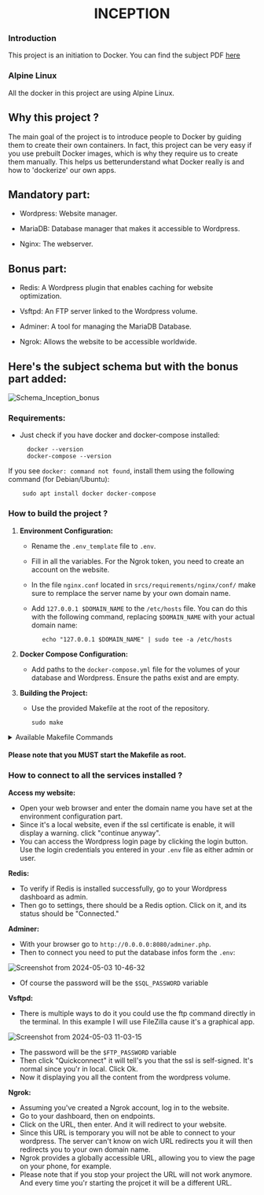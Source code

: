 <h1 align="center">
	INCEPTION
</h1>

### Introduction
This project is an initiation to Docker. You can find the subject PDF [here](https://github.com/Omjihn/Inception/files/15198277/Inception_subject.pdf)

### Alpine Linux

All the docker in this project are using Alpine Linux.

## Why this project ?
The main goal of the project is to introduce people to Docker by guiding them to create their own containers. 
In fact, this project can be very easy if you use prebuilt Docker images, which is why they require us to create them manually.
This helps us betterunderstand what Docker really is and how to 'dockerize' our own apps.

## Mandatory part:

- Wordpress: Website manager.

- MariaDB: Database manager that makes it accessible to Wordpress.

- Nginx: The webserver.

## Bonus part:

- Redis: A Wordpress plugin that enables caching for website optimization.

- Vsftpd: An FTP server linked to the Wordpress volume.

- Adminer: A tool for managing the MariaDB Database.

- Ngrok: Allows the website to be accessible worldwide.

## Here's the subject schema but with the bonus part added:

![Schema_Inception_bonus](https://github.com/Omjihn/Inception/assets/110061001/26c1c58a-cda5-4d01-99f2-ef8c22c44b47)

### Requirements:

- Just check if you have docker and docker-compose installed:

		docker --version
  		docker-compose --version
  
If you see `docker: command not found`, install them using the following command (for Debian/Ubuntu):


		sudo apt install docker docker-compose



### How to build the project ?

1. **Environment Configuration:**
   - Rename the `.env_template` file to `.env`.
   - Fill in all the variables. For the Ngrok token, you need to create an account on the website.
   - In the file `nginx.conf` located in `srcs/requirements/nginx/conf/` make sure to remplace the server name by your own domain name.
   - Add `127.0.0.1 $DOMAIN_NAME` to the `/etc/hosts` file. You can do this with the following command, replacing `$DOMAIN_NAME` with your actual domain name:
   
   			echo "127.0.0.1 $DOMAIN_NAME" | sudo tee -a /etc/hosts


2. **Docker Compose Configuration:**
   - Add paths to the `docker-compose.yml` file for the volumes of your database and Wordpress. Ensure the paths exist and are empty.

3. **Building the Project:**
   - Use the provided Makefile at the root of the repository.
   
        ```
        sudo make
        ```

<details>

<summary>Available Makefile Commands</summary>

- `Inception`: Default rule to build and start the project.
- `Inception-logs`: Build and start the containers with real-time logs displayed in your terminal. Press `Ctrl + C` to stop the project.
- `build`: Simply builds the project.
- `start`: Simply starts the project.
- `start-logs`: Simply starts the project with real-time logs displayed in your terminal. Press `Ctrl + C` to stop the project.
- `stop`: Simply stops the project.
- `restart`: Simply stops and start the project.
- `remove`: Stops the project and deletes all previously built images.
- `logs`: Prints all the logs from the project.
- `docker-list`: Prints all Docker images found on the system (not only from the project).
- `re`: Stops the project, removes it, rebuilds it, and starts it again.

</details>

#### Please note that you MUST start the Makefile as root.

### How to connect to all the services installed ?

**Access my website:**
- Open your web browser and enter the domain name you have set at the environment configuration part.
- Since it's a local website, even if the ssl certificate is enable, it will display a warning. click "continue anyway".
- You can access the Wordpress login page by clicking the login button. Use the login credentials you entered in your `.env` file as either admin or user.

**Redis:**
- To verify if Redis is installed successfully, go to your Wordpress dashboard as admin.
- Then go to settings, there should be a Redis option. Click on it, and its status should be "Connected."

**Adminer:**

- With your browser go to `http://0.0.0.0:8080/adminer.php`.
- Then to connect you need to put the database infos form the `.env`:

![Screenshot from 2024-05-03 10-46-32](https://github.com/Omjihn/Inception/assets/110061001/71897378-699d-4ea6-ae66-2beff5699cf2)

- Of course the password will be the `$SQL_PASSWORD` variable

**Vsftpd:**

- There is multiple ways to do it you could use the ftp command directly in the terminal. In this example I will use FileZilla cause it's a graphical app.

![Screenshot from 2024-05-03 11-03-15](https://github.com/Omjihn/Inception/assets/110061001/db5ef4ca-9a46-41ce-9cb0-5b92590112d6)

- The password will be the `$FTP_PASSWORD` variable
- Then click "Quickconnect" it will tell's you that the ssl is self-signed. It's normal since you'r in local. Click Ok.
- Now it displaying you all the content from the wordpress volume.

**Ngrok:**

- Assuming you've created a Ngrok account, log in to the website.
- Go to your dashboard, then on endpoints.
- Click on the URL, then enter. And it will redirect to your website.
- Since this URL is temporary you will not be able to connect to your wordpress. The server can't know on wich URL redirects you it will then redirects you to your own domain name.
- Ngrok provides a globally accessible URL, allowing you to view the page on your phone, for example.
- Please note that if you stop your project the URL will not work anymore. And every time you'r starting the projcet it will be a different URL.


